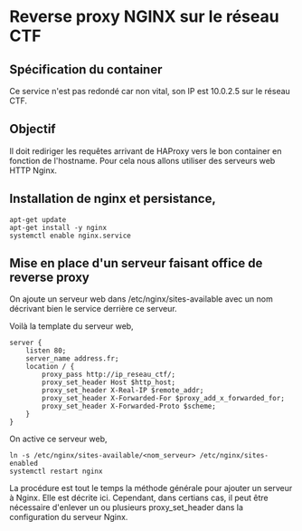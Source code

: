 # Reverse proxy NGINX sur le réseau CTF

## Spécification du container
Ce service n'est pas redondé car non vital, son IP est 10.0.2.5 sur le réseau CTF.

## Objectif
Il doit rediriger les requêtes arrivant de HAProxy vers le bon container en fonction de l'hostname. Pour cela nous allons utiliser des serveurs web HTTP Nginx.

## Installation de nginx et persistance,
```
apt-get update
apt-get install -y nginx
systemctl enable nginx.service
```

## Mise en place d'un serveur faisant office de reverse proxy

On ajoute un serveur web dans /etc/nginx/sites-available avec un nom décrivant bien le service derrière ce serveur.

Voilà la template du serveur web,
```
server {
	listen 80;
	server_name address.fr;
	location / {
		proxy_pass http://ip_reseau_ctf/;
		proxy_set_header Host $http_host;
		proxy_set_header X-Real-IP $remote_addr;
		proxy_set_header X-Forwarded-For $proxy_add_x_forwarded_for;
		proxy_set_header X-Forwarded-Proto $scheme;
	}
}
```

On active ce serveur web,
```
ln -s /etc/nginx/sites-available/<nom_serveur> /etc/nginx/sites-enabled
systemctl restart nginx
```

La procédure est tout le temps la méthode générale pour ajouter un serveur à Nginx. Elle est décrite ici. Cependant, dans certians cas, il peut être nécessaire d'enlever un ou plusieurs proxy\_set\_header dans la configuration du serveur Nginx.